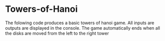 # Towers-of-Hanoi

The folowing code produces a basic towers of hanoi game. All inputs are outputs are displayed in the console. The game automatically ends when all the disks are moved from the left to the right tower
